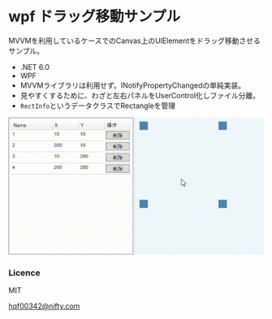 # wpf ドラッグ移動サンプル

MVVMを利用しているケースでのCanvas上のUIElementをドラッグ移動させるサンプル。


- .NET 6.0 
- WPF
- MVVMライブラリは利用せず。INotifyPropertyChangedの単純実装。
- 見やすくするために、わざと左右パネルをUserControl化しファイル分離。
- `RectInfo`というデータクラスでRectangleを管理

![sample](/img/a.gif) 


### Licence

MIT

hqf00342@nifty.com
